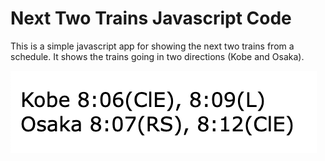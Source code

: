 # Next Two Trains Javascript Code

This is a simple javascript app for showing the next two trains from a schedule.  It shows the trains going in two directions (Kobe and Osaka).

![Alt text](./twotrains.png)

